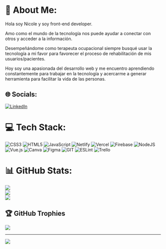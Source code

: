 # 💫 About Me:
Hola soy Nicole y soy front-end developer.  

Amo como el mundo de la tecnología nos puede ayudar a conectar con otros y acceder a la información.  

Desempeñándome como terapeuta ocupacional siempre busqué usar la tecnología a mi favor para favorecer el proceso de rehabilitación de mis usuarios/pacientes.  

Hoy soy una apasionada del desarrollo web y me encuentro aprendiendo constantemente para trabajar en la tecnología y acercarme a generar herramienta para facilitar la vida de las personas.  


## 🌐 Socials:
[![LinkedIn](https://img.shields.io/badge/LinkedIn-%230077B5.svg?logo=linkedin&logoColor=white)](https://www.linkedin.com/in/nicole-rogget/) 

# 💻 Tech Stack:
![CSS3](https://img.shields.io/badge/css3-%231572B6.svg?style=plastic&logo=css3&logoColor=white) ![HTML5](https://img.shields.io/badge/html5-%23E34F26.svg?style=plastic&logo=html5&logoColor=white) ![JavaScript](https://img.shields.io/badge/javascript-%23323330.svg?style=plastic&logo=javascript&logoColor=%23F7DF1E) ![Netlify](https://img.shields.io/badge/netlify-%23000000.svg?style=plastic&logo=netlify&logoColor=#00C7B7) ![Vercel](https://img.shields.io/badge/vercel-%23000000.svg?style=plastic&logo=vercel&logoColor=white) ![Firebase](https://img.shields.io/badge/firebase-%23039BE5.svg?style=plastic&logo=firebase) ![NodeJS](https://img.shields.io/badge/node.js-6DA55F?style=plastic&logo=node.js&logoColor=white) ![Vue.js](https://img.shields.io/badge/vuejs-%2335495e.svg?style=plastic&logo=vuedotjs&logoColor=%234FC08D) ![Canva](https://img.shields.io/badge/Canva-%2300C4CC.svg?style=plastic&logo=Canva&logoColor=white) 	![Figma](https://img.shields.io/badge/figma-%23F24E1E.svg?style=plastic&logo=figma&logoColor=white) ![GIT](https://img.shields.io/badge/Git-fc6d26?style=plastic&logo=git&logoColor=white) ![ESLint](https://img.shields.io/badge/ESLint-4B3263?style=plastic&logo=eslint&logoColor=white) ![Trello](https://img.shields.io/badge/Trello-%23026AA7.svg?style=plastic&logo=Trello&logoColor=white)
# 📊 GitHub Stats:
![](https://github-readme-stats.vercel.app/api?username=n-rogget&theme=radical&hide_border=false&include_all_commits=false&count_private=false)<br/>
![](https://github-readme-streak-stats.herokuapp.com/?user=n-rogget&theme=radical&hide_border=false)<br/>
![](https://github-readme-stats.vercel.app/api/top-langs/?username=n-rogget&theme=radical&hide_border=false&include_all_commits=false&count_private=false&layout=compact)

## 🏆 GitHub Trophies
![](https://github-profile-trophy.vercel.app/?username=n-rogget&theme=radical&no-frame=true&no-bg=true&margin-w=4)

---
[![](https://visitcount.itsvg.in/api?id=n-rogget&icon=2&color=5)](https://visitcount.itsvg.in)

<!-- Proudly created with GPRM ( https://gprm.itsvg.in ) -->
